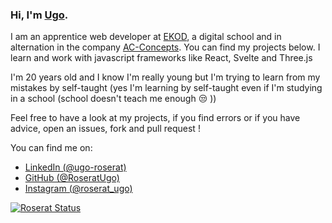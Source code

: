 ### Hi, I'm [Ugo](https://www.linkedin.com/in/ugo-roserat/).

I am an apprentice web developer at [EKOD](https://www.ekod.school/), a digital school and in alternation in the company [AC-Concepts](https://www.acr-concept.com/en).
You can find my projects below. I learn and work with javascript frameworks like React, Svelte and Three.js

I'm 20 years old and I know I'm really young but I'm trying to learn from my mistakes by self-taught (yes I'm learning by self-taught even if I'm studying in a school (school doesn't teach me enough 😒 ))

Feel free to have a look at my projects, if you find errors or if you have advice, open an issues, fork and pull request !

You can find me on:
* [LinkedIn (@ugo-roserat)](https://www.linkedin.com/in/ugo-roserat/)
* [GitHub (@RoseratUgo)](https://github.com/RoseratUgo)
* [Instagram (@roserat_ugo)](https://www.instagram.com/roserat_ugo/)

[![Roserat Status][Roserat-shield]][Roserat-url]

<!-- MARKDOWN LINKS & IMAGES -->
<!-- https://www.markdownguide.org/basic-syntax/#reference-style-links -->
[Roserat-shield]: https://github-readme-stats.vercel.app/api?username=roseratugo&theme=blue-green
[roserat-url]: https://app.netlify.com/sites/acr-froggy/deploys
